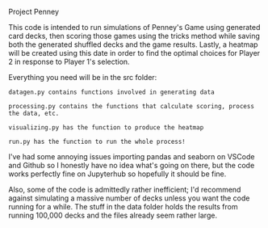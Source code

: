 Project Penney

This code is intended to run simulations of Penney's Game using generated card decks, then scoring those games using the tricks method while saving both the generated shuffled decks and the game results. Lastly, a heatmap will be created using this date in order to find the optimal choices for Player 2 in response to Player 1's selection.

Everything you need will be in the src folder:

    datagen.py contains functions involved in generating data

    processing.py contains the functions that calculate scoring, process the data, etc.

    visualizing.py has the function to produce the heatmap

    run.py has the function to run the whole process!

I've had some annoying issues importing pandas and seaborn on VSCode and Github so I honestly have no idea what's going on there, but the code works perfectly fine on Jupyterhub so hopefully it should be fine.

Also, some of the code is admittedly rather inefficient; I'd recommend against simulating a massive number of decks unless you want the code running for a while. The stuff in the data folder holds the results from running 100,000 decks and the files already seem rather large.